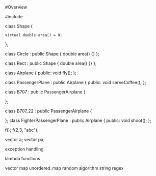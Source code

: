#Overview

#include <iostream>

class Shape {

    virtual double area() = 0;
};

class Circle : public Shape {
    double area()  {}
};

class Rect : public Shape {
    double area()  {}
};

class Airplane {
  public:
    void fly();
};

class PassengerPlane : public Airplane {
public:
  void serveCoffee();
};

class B707 : public PassengerAirplane {

};

class B707_22 : public PassengerAirplane {

};
class FighterPassengerPlane : public Airplane {
public:
  void shoot();
};

f();
f(2,3, "abc");

vector<int> a;
vector<PassengerAirplane> pa;

exception handling

lambda functions

vector
map
unordered_map
random
algorithm
string
regex




